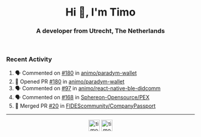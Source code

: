 <h1 align="center">Hi 👋, I'm Timo</h1>
<h3 align="center">A developer from Utrecht, The Netherlands</h3>
<br/>
<!-- https://github.com/rahuldkjain/github-profile-readme-generator --!>

<!--  <p align="left"><img src="https://github-readme-stats.vercel.app/api?username=timoglastra&show_icons=true&count_private=true&" alt="timoglastra" /></p> --!>

<!--
Github language stats
<p align="left"><img src="https://github-readme-stats.vercel.app/api/top-langs/?username=timoglastra&layout=compact" alt="timoglastra" /><p>
-->

<!-- Codestats language stats -->
<!-- <p align="left"><img src="https://codestats-readme.vercel.app/api/top-langs/?username=timoglastra&layout=compact&language_count=12" alt="timoglastra" /><p>    --!>
  
<h3>Recent Activity</h3>

<!--START_SECTION:activity-->
1. 🗣 Commented on [#180](https://github.com/animo/paradym-wallet/pull/180#issuecomment-2376575472) in [animo/paradym-wallet](https://github.com/animo/paradym-wallet)
2. 💪 Opened PR [#180](https://github.com/animo/paradym-wallet/pull/180) in [animo/paradym-wallet](https://github.com/animo/paradym-wallet)
3. 🗣 Commented on [#97](https://github.com/animo/react-native-ble-didcomm/pull/97#issuecomment-2371130501) in [animo/react-native-ble-didcomm](https://github.com/animo/react-native-ble-didcomm)
4. 🗣 Commented on [#168](https://github.com/Sphereon-Opensource/PEX/pull/168#issuecomment-2371123604) in [Sphereon-Opensource/PEX](https://github.com/Sphereon-Opensource/PEX)
5. 🎉 Merged PR [#20](https://github.com/FIDEScommunity/CompanyPassport/pull/20) in [FIDEScommunity/CompanyPassport](https://github.com/FIDEScommunity/CompanyPassport)
<!--END_SECTION:activity-->

---

<p align="center">
<a href="https://twitter.com/timoglastra" target="blank"><img align="center" src="https://cdn.jsdelivr.net/npm/simple-icons@3.0.1/icons/twitter.svg" alt="timoglastra" height="30" width="30" /></a>
<a href="https://linkedin.com/in/timoglastra" target="blank"><img align="center" src="https://cdn.jsdelivr.net/npm/simple-icons@3.0.1/icons/linkedin.svg" alt="timoglastra" height="30" width="30" /></a>
</p>



